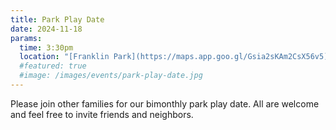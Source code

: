 ```yaml
---
title: Park Play Date
date: 2024-11-18
params:
  time: 3:30pm
  location: "[Franklin Park](https://maps.app.goo.gl/Gsia2sKAm2CsX56v5)"
  #featured: true
  #image: /images/events/park-play-date.jpg
---
```


Please join other families for our bimonthly park play date. All are welcome and feel free to invite friends and neighbors.
